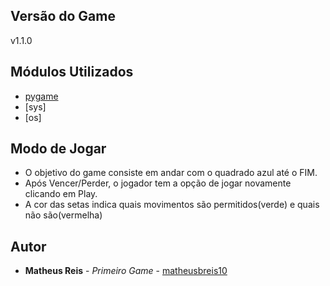 ## Versão do Game

v1.1.0

## Módulos Utilizados

* [pygame](http://www.pygame.org/)
* [sys]
* [os]

## Modo de Jogar
* O objetivo do game consiste em andar com o quadrado azul até o FIM.
* Após Vencer/Perder, o jogador tem a opção de jogar novamente clicando em Play.
* A cor das setas indica quais movimentos são permitidos(verde) e quais não são(vermelha)

## Autor

* **Matheus Reis** - *Primeiro Game* - [matheusbreis10](https://github.com/matheusbreis10)

